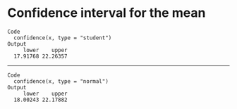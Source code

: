 # Confidence interval for the mean

    Code
      confidence(x, type = "student")
    Output
         lower    upper 
      17.91768 22.26357 

---

    Code
      confidence(x, type = "normal")
    Output
         lower    upper 
      18.00243 22.17882 

